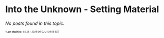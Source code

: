 # Into the Unknown - Setting Material


_No posts found in this topic._


<span style="font-size: 0.5em;">***Last Modified**: 4.0.28 - *2025-06-02 21:39:06 EDT*</span>